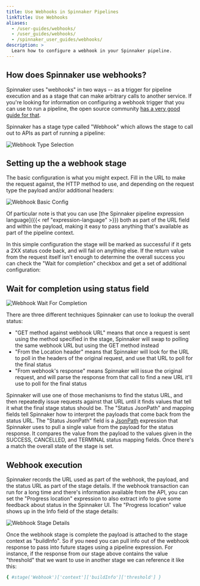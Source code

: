 ```yaml
---
title: Use Webhooks in Spinnaker Pipelines
linkTitle: Use Webhooks
aliases:
  - /user-guides/webhooks/
  - /user_guides/webhooks/
  - /spinnaker_user_guides/webhooks/
description: >
  Learn how to configure a webhook in your Spinnaker pipeline.
---
```


## How does Spinnaker use webhooks?

Spinnaker uses "webhooks" in two ways -- as a trigger for pipeline execution
and as a stage that can make arbitrary calls to another service. If you're
looking for information on configuring a webhook trigger that you can use
to run a pipeline, the open source community [has a very good guide for
that](https://www.spinnaker.io/guides/user/pipeline/triggers/webhooks/).

Spinnaker has a stage type called "Webhook" which allows the stage to call out to APIs as part of running a pipeline:

![Webhook Type Selection](/images/webhook-type-selection.png)


## Setting up the a webhook stage
The basic configuration is what you might expect. Fill in the URL to make the request against, the HTTP method to use, and depending on the request type the payload and/or additional headers:

![Webhook Basic Config](/images/webhook-basic.png)

Of particular note is that you can use [the Spinnaker pipeline expression language]({{< ref "expression-language" >}}) both as part of the URL field and within the payload, making it easy to pass anything that's available as part of the pipeline context.

In this simple configuration the stage will be marked as successful if it gets a 2XX status code back, and will fail on anything else. If the return value from the request itself isn't enough to determine the overall success you can check the "Wait for completion" checkbox and get a set of additional configuration:


## Wait for completion using status field
![Webhook Wait For Completion](/images/webhook-completion.png)

There are three different techniques Spinnaker can use to lookup the overall status:

- "GET method against webhook URL" means that once a request is sent using the method specified in the stage, Spinnaker will swap to polling the same webhook URL but using the GET method instead
- "From the Location header" means that Spinnaker will look for the URL to poll in the headers of the original request, and use that URL to poll for the final status
- "From webhook's response" means Spinnaker will issue the original request, and will parse the response from that call to find a new URL it'll use to poll for the final status

Spinnaker will use one of those mechanisms to find the status URL, and then repeatedly issue requests against that URL until it finds values that tell it what the final stage status should be. The "Status JsonPath" and mapping fields tell Spinnaker how to interpret the payloads that come back from the status URL. The "Status JsonPath" field is a [JsonPath](https://github.com/json-path/JsonPath) expression that Spinnaker uses to pull a single value from the payload for the status response. It compares the value from the payload to the values given in the SUCCESS, CANCELLED, and TERMINAL status mapping fields. Once there's a match the overall state of the stage is set.


## Webhook execution
Spinnaker records the URL used as part of the webhook, the payload, and the status URL as part of the stage details. If the webhook transaction can run for a long time and there's information available from the API, you can set the "Progress location" expression to also extract info to give some feedback about status in the Spinnaker UI. The "Progress location" value shows up in the Info field of the stage details:

![Webhook Stage Details](/images/webhook-stage-details.png)

Once the webhook stage is complete the payload is attached to the stage context as "buildInfo". So if you need you can pull info out of the webhook response to pass into future stages using a pipeline expression. For instance, if the response from our stage above contains the value "threshold" that we want to use in another stage we can reference it like this:

```bash
{ #stage('Webhook')['context']['buildInfo']['threshold'] }
```
